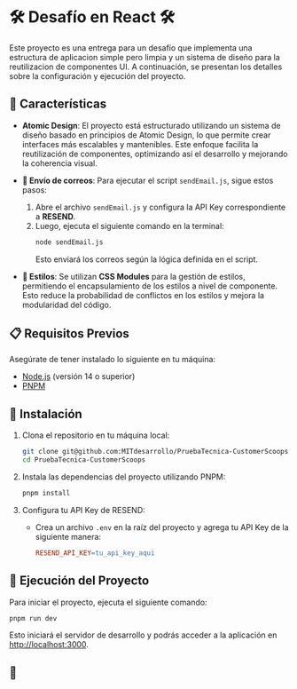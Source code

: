 # 🛠️  Desafío en React 🛠️ 

Este proyecto es una entrega para un desafío que implementa una estructura de aplicacion simple pero limpia y un sistema de diseño para la reutilizacion de componentes UI. A continuación, se presentan los detalles sobre la configuración y ejecución del proyecto.

## 🚀 Características

- **Atomic Design**: 
  El proyecto está estructurado utilizando un sistema de diseño basado en principios de Atomic Design, lo que permite crear interfaces más escalables y mantenibles. Este enfoque facilita la reutilización de componentes, optimizando así el desarrollo y mejorando la coherencia visual.

- **📧 Envío de correos**: 
  Para ejecutar el script `sendEmail.js`, sigue estos pasos:
  1. Abre el archivo `sendEmail.js` y configura la API Key correspondiente a **RESEND**.
  2. Luego, ejecuta el siguiente comando en la terminal:
     ```bash
     node sendEmail.js
     ```
     Esto enviará los correos según la lógica definida en el script.

- **🎨 Estilos**: 
  Se utilizan **CSS Modules** para la gestión de estilos, permitiendo el encapsulamiento de los estilos a nivel de componente. Esto reduce la probabilidad de conflictos en los estilos y mejora la modularidad del código.

## 📋 Requisitos Previos

Asegúrate de tener instalado lo siguiente en tu máquina:

- [Node.js](https://nodejs.org/) (versión 14 o superior)
- [PNPM](https://pnpm.io/)

## 🔧 Instalación

1. Clona el repositorio en tu máquina local:
   ```bash
   git clone git@github.com:MITdesarrollo/PruebaTecnica-CustomerScoops.git
   cd PruebaTecnica-CustomerScoops
   ```

2. Instala las dependencias del proyecto utilizando PNPM:
   ```bash
   pnpm install
   ```

3. Configura tu API Key de RESEND:
   - Crea un archivo `.env` en la raíz del proyecto y agrega tu API Key de la siguiente manera:
     ```makefile
     RESEND_API_KEY=tu_api_key_aqui
     ```

## 🏁 Ejecución del Proyecto

Para iniciar el proyecto, ejecuta el siguiente comando:
```bash
pnpm run dev
```
Esto iniciará el servidor de desarrollo y podrás acceder a la aplicación en [http://localhost:3000](http://localhost:3000).

## 🤝 


